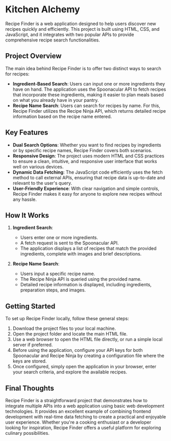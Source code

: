 # Kitchen Alchemy

Recipe Finder is a web application designed to help users discover new recipes quickly and efficiently. This project is built using HTML, CSS, and JavaScript, and it integrates with two popular APIs to provide comprehensive recipe search functionalities.

## Project Overview

The main idea behind Recipe Finder is to offer two distinct ways to search for recipes:
- **Ingredient-Based Search**: Users can input one or more ingredients they have on hand. The application uses the Spoonacular API to fetch recipes that incorporate these ingredients, making it easier to plan meals based on what you already have in your pantry.
- **Recipe Name Search**: Users can search for recipes by name. For this, Recipe Finder utilizes the Recipe Ninja API, which returns detailed recipe information based on the recipe name entered.

## Key Features

- **Dual Search Options**: Whether you want to find recipes by ingredients or by specific recipe names, Recipe Finder covers both scenarios.
- **Responsive Design**: The project uses modern HTML and CSS practices to ensure a clean, intuitive, and responsive user interface that works well on various devices.
- **Dynamic Data Fetching**: The JavaScript code efficiently uses the fetch method to call external APIs, ensuring that recipe data is up-to-date and relevant to the user's query.
- **User-Friendly Experience**: With clear navigation and simple controls, Recipe Finder makes it easy for anyone to explore new recipes without any hassle.

## How It Works

1. **Ingredient Search**:
   - Users enter one or more ingredients.
   - A fetch request is sent to the Spoonacular API.
   - The application displays a list of recipes that match the provided ingredients, complete with images and brief descriptions.

2. **Recipe Name Search**:
   - Users input a specific recipe name.
   - The Recipe Ninja API is queried using the provided name.
   - Detailed recipe information is displayed, including ingredients, preparation steps, and images.

## Getting Started

To set up Recipe Finder locally, follow these general steps:

1. Download the project files to your local machine.
2. Open the project folder and locate the main HTML file.
3. Use a web browser to open the HTML file directly, or run a simple local server if preferred.
4. Before using the application, configure your API keys for both Spoonacular and Recipe Ninja by creating a configuration file where the keys are stored.
5. Once configured, simply open the application in your browser, enter your search criteria, and explore the available recipes.

## Final Thoughts

Recipe Finder is a straightforward project that demonstrates how to integrate multiple APIs into a web application using basic web development technologies. It provides an excellent example of combining frontend development with real-time data fetching to create a practical and enjoyable user experience. Whether you're a cooking enthusiast or a developer looking for inspiration, Recipe Finder offers a useful platform for exploring culinary possibilities.
